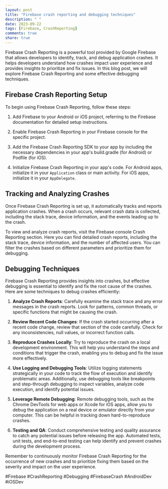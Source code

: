 ```yaml
---
layout: post
title: "Firebase crash reporting and debugging techniques"
description: " "
date: 2023-09-22
tags: [Firebase, CrashReporting]
comments: true
share: true
---
```


Firebase Crash Reporting is a powerful tool provided by Google Firebase that allows developers to identify, track, and debug application crashes. It helps developers understand how crashes impact user experience and provides insights to prioritize and fix issues. In this blog post, we will explore Firebase Crash Reporting and some effective debugging techniques.

## Firebase Crash Reporting Setup

To begin using Firebase Crash Reporting, follow these steps:

1. Add Firebase to your Android or iOS project, referring to the Firebase documentation for detailed setup instructions.

2. Enable Firebase Crash Reporting in your Firebase console for the specific project.

3. Add the Firebase Crash Reporting SDK to your app by including the necessary dependencies in your app's build.gradle (for Android) or Podfile (for iOS).

4. Initialize Firebase Crash Reporting in your app's code. For Android apps, initialize it in your `Application` class or main activity. For iOS apps, initialize it in your `AppDelegate`.

## Tracking and Analyzing Crashes

Once Firebase Crash Reporting is set up, it automatically tracks and reports application crashes. When a crash occurs, relevant crash data is collected, including the stack trace, device information, and the events leading up to the crash.

To view and analyze crash reports, visit the Firebase console Crash Reporting section. Here you can find detailed crash reports, including the stack trace, device information, and the number of affected users. You can filter the crashes based on different parameters and prioritize them for debugging.

## Debugging Techniques

Firebase Crash Reporting provides insights into crashes, but effective debugging is essential to identify and fix the root cause of the crashes. Here are some techniques to debug crashes efficiently:

1. **Analyze Crash Reports**: Carefully examine the stack trace and any error messages in the crash reports. Look for patterns, common threads, or specific functions that might be causing the crash.

2. **Review Recent Code Changes**: If the crash started occurring after a recent code change, review that section of the code carefully. Check for any inconsistencies, null values, or incorrect function calls.

3. **Reproduce Crashes Locally**: Try to reproduce the crash on a local development environment. This will help you understand the steps and conditions that trigger the crash, enabling you to debug and fix the issue more effectively.

4. **Use Logging and Debugging Tools**: Utilize logging statements strategically in your code to track the flow of execution and identify problematic areas. Additionally, use debugging tools like breakpoints and step-through debugging to inspect variables, analyze code execution, and identify potential issues.

5. **Leverage Remote Debugging**: Remote debugging tools, such as the Chrome DevTools for web apps or Xcode for iOS apps, allow you to debug the application on a real device or emulator directly from your computer. This can be helpful in tracking down hard-to-reproduce crashes.

6. **Testing and QA**: Conduct comprehensive testing and quality assurance to catch any potential issues before releasing the app. Automated tests, unit tests, and end-to-end testing can help identify and prevent crashes during the development process.

Remember to continuously monitor Firebase Crash Reporting for the occurrence of new crashes and to prioritize fixing them based on the severity and impact on the user experience.

#Firebase #CrashReporting #Debugging #FirebaseCrash #AndroidDev #iOSDev